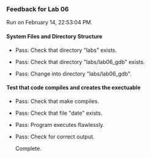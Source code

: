 ### Feedback for Lab 06

Run on February 14, 22:53:04 PM.


#### System Files and Directory Structure

+ Pass: Check that directory "labs" exists.

+ Pass: Check that directory "labs/lab06_gdb" exists.

+ Pass: Change into directory "labs/lab06_gdb".


#### Test that code compiles and creates the exectuable

+ Pass: Check that make compiles.



+ Pass: Check that file "date" exists.

+ Pass: Program executes flawlessly.



+ Pass: Check for correct output.

    Complete.



